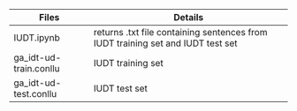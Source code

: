 | Files                   | Details                                                                                       |
|-------------------------|-----------------------------------------------------------------------------------------------|
| IUDT.ipynb              | returns .txt file containing sentences from IUDT training set and IUDT test set               |
| ga_idt-ud-train.conllu  | IUDT training set                                                                            |
| ga_idt-ud-test.conllu   | IUDT test set                                                                                |

